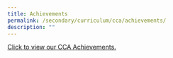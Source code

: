 ```yaml
---
title: Achievements
permalink: /secondary/curriculum/cca/achievements/
description: ""
---
```

[Click to view our CCA Achievements.](https://drive.google.com/file/d/1kSBLYBRZEprSCLzNv3ahJqqpXViBM5st/view?usp=share_link)